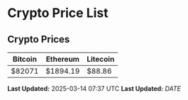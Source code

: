 # Crypto Price List

## Crypto Prices
| Bitcoin | Ethereum | Litecoin |
| ------- | -------- | -------- |
| $82071 | $1894.19 | $88.86 |
**Last Updated:** 2025-03-14 07:37 UTC
**Last Updated:** $DATE$
